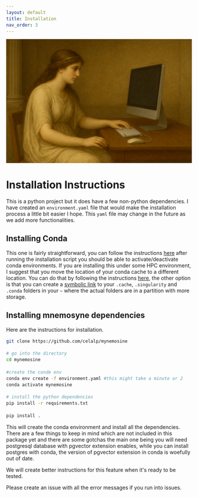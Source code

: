 ```yaml
---
layout: default
title: Installation
nav_order: 3
---
```


![installation](assets/computer.png)

# Installation Instructions

This is a python project but it does have a few non-python dependencies. I have created an `environment.yaml` file 
that would make the installation process a little bit easier I hope. This `yaml` file may change in the future as 
we add more functionalities. 

## Installing Conda

This one is fairly straightforward, you can follow the instructions [here](https://docs.conda.io/projects/conda/en/latest/user-guide/install/index.html) after
running the installation script you should be able to activate/deactivate conda environments. If you are installing this under some HPC environment, 
I suggest that you move the location of your conda cache to a different location. You can do that by following the instructions 
[here](https://docs.conda.io/projects/conda/en/stable/user-guide/configuration/custom-env-and-pkg-locations.html), the other option
is that you can create a [symbolic link](https://stackoverflow.com/questions/1951742/how-can-i-symlink-a-file-in-linux) to your `.cache`, 
`.singularity` and `.conda` folders in your `~` where the actual folders are in a partition with more storage. 

## Installing mnemosyne dependencies

Here are the instructions for installation. 

```bash
git clone https://github.com/celalp/mynemosine

# go into the directory
cd mynemosine

#create the conde env
conda env create -f environment.yaml #this might take a minute or 2
conda activate mynemosine

# install the python dependencies
pip install -r requirements.txt

pip install . 
```


This will create the conda environment and install all the dependencies. There are a few things to keep in mind which are 
not included in this package yet and there are some gotchas the main one being you will need postgresql database with 
pgvector extension enables, while you can install postgres with conda, the version of pgvector extension in conda is woefully out of date. 

We will create better instructions for this feature when it's ready to be tested. 

Please create an issue with all the error messages if you run into issues. 